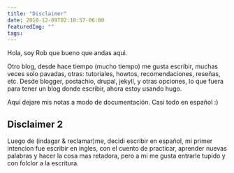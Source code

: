 ```yaml
---
title: "Disclaimer"
date: 2018-12-09T02:10:57-06:00
featuredImg: ""
tags:
---
```


Hola, soy Rob que bueno que andas aquì.

Otro blog, desde hace tiempo (mucho tiempo) me gusta escribir, muchas veces solo pavadas, otras: tutoriales, howtos, recomendaciones, reseñas, etc. Desde blogger, postachio, drupal, jekyll, y otras opciones, lo que fuera para tener un blog donde escribir, ahora estoy usando hugo.

Aquí dejare mis notas a modo de documentación. Casi todo en español :)

## Disclaimer 2

Luego de (indagar & reclamar)me, decidi escribir en español, mi primer intencion fue escribir en ingles, con el cuento de practicar, aprender nuevas palabras y hacer la cosa mas retadora, pero a mi me gusta entrarle tupido y con folclor a la escritura.
